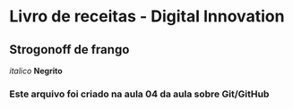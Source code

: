 # Livro de receitas - Digital Innovation

## Strogonoff de frango

_italico_
**Negrito**
### Este arquivo foi criado na aula 04 da aula sobre Git/GitHub
